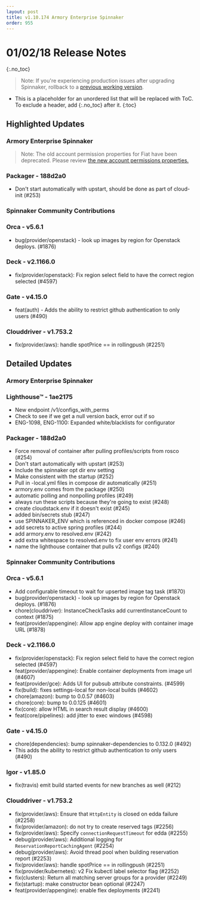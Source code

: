 ```yaml
---
layout: post
title: v1.10.174 Armory Enterprise Spinnaker
order: 955
---
```


# 01/02/18 Release Notes
{:.no_toc}
> Note: If you're experiencing production issues after upgrading Spinnaker, rollback to a [previous working version](http://docs.armory.io/admin-guides/troubleshooting/#i-upgraded-spinnaker-and-it-is-no-longer-responding-how-do-i-rollback).

* This is a placeholder for an unordered list that will be replaced with ToC. To exclude a header, add {:.no_toc} after it.
{:toc}


## Highlighted Updates
### Armory Enterprise Spinnaker

> Note: The old account permission properties for Fiat have been deprecated.  Please review [the new account permissions properties.](http://docs.armory.io/install-guide/authz/#account-access)

### Packager - 188d2a0
 - Don't start automatically with upstart, should be done as part of cloud-init (#253)

###  Spinnaker Community Contributions
### Orca  - v5.6.1
- bug(provider/openstack) - look up images by region for Openstack deploys. (#1876)

### Deck  - v2.1166.0
- fix(provider/openstack): Fix region select field to have the correct region selected (#4597)

### Gate  - v4.15.0
- feat(auth) - Adds the ability to restrict github authentication to only users (#490)

### Clouddriver  - v1.753.2
- fix(provider/aws): handle spotPrice == in rollingpush (#2251)

## Detailed Updates
### Armory Enterprise Spinnaker
### Lighthouse&trade; - 1ae2175
 - New endpoint /v1/configs_with_perms
 - Check to see if we get a null version back, error out if so
 - ENG-1098, ENG-1100: Expanded white/blacklists for configurator

### Packager - 188d2a0
 - Force removal of container after pulling profiles/scripts from rosco (#254)
 - Don't start automatically with upstart (#253)
 - Include the spinnaker opt dir env setting
 - Make consistent with the startup (#252)
 - Pull in -local.yml files in compose dir automatically (#251)
 - armory.env comes from the package (#250)
 - automatic polling and nonpolling profiles (#249)
 - always run these scripts because they're going to exist (#248)
 - create cloudstack.env if it doesn't exist (#245)
 - added bin/secrets stub (#247)
 - use SPINNAKER_ENV which is referenced in docker compose (#246)
 - add secrets to active spring profiles (#244)
 - add armory.env to resolved.env (#242)
 - add extra whitespace to resolved.env to fix user env errors (#241)
 - name the lighthouse container that pulls v2 configs (#240)


###  Spinnaker Community Contributions
### Orca  - v5.6.1
 - Add configurable timeout to wait for upserted image tag task (#1870)
 - bug(provider/openstack) - look up images by region for Openstack deploys. (#1876)
 - chore(clouddriver): InstanceCheckTasks add currentInstanceCount to context (#1875)
 - feat(provider/appengine): Allow app engine deploy with container image URL (#1878)

### Deck  - v2.1166.0
 - fix(provider/openstack): Fix region select field to have the correct region selected (#4597)
 - feat(provider/appengine): Enable container deployments from image url (#4607)
 - feat(provider/gce): Adds UI for pubsub attribute constraints. (#4599)
 - fix(build): fixes settings-local for non-local builds (#4602)
 - chore(amazon): bump to 0.0.57 (#4603)
 - chore(core): bump to 0.0.125 (#4601)
 - fix(core): allow HTML in search result display (#4600)
 - feat(core/pipelines): add jitter to exec windows (#4598)

### Gate  - v4.15.0
 - chore(dependencies): bump spinnaker-dependencies to 0.132.0 (#492)
 - This adds the ability to restrict github authentication to only users (#490)

### Igor  - v1.85.0
 - fix(travis) emit build started events for new branches as well (#212)

### Clouddriver  - v1.753.2
 - fix(provider/aws): Ensure that `HttpEntity` is closed on edda failure (#2258)
 - fix(provider/amazon): do not try to create reserved tags (#2256)
 - fix(provider/aws): Specify `connectionRequestTimeout` for edda (#2255)
 - debug(provider/aws): Additional logging for `ReservationReportCachingAgent` (#2254)
 - debug(provider/aws): Avoid thread pool when building reservation report (#2253)
 - fix(provider/aws): handle spotPrice == in rollingpush (#2251)
 - fix(provider/kubernetes): v2 Fix kubectl label selector flag (#2252)
 - fix(clusters): Return all matching server groups for a provider (#2249)
 - fix(startup): make constructor bean optional (#2247)
 - feat(provider/appengine): enable flex deployments (#2241)
